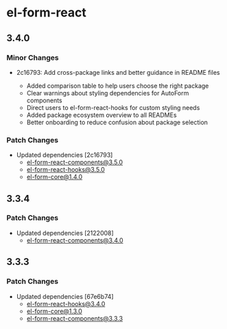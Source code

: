# el-form-react

## 3.4.0

### Minor Changes

- 2c16793: Add cross-package links and better guidance in README files

  - Added comparison table to help users choose the right package
  - Clear warnings about styling dependencies for AutoForm components
  - Direct users to el-form-react-hooks for custom styling needs
  - Added package ecosystem overview to all READMEs
  - Better onboarding to reduce confusion about package selection

### Patch Changes

- Updated dependencies [2c16793]
  - el-form-react-components@3.5.0
  - el-form-react-hooks@3.5.0
  - el-form-core@1.4.0

## 3.3.4

### Patch Changes

- Updated dependencies [2122008]
  - el-form-react-components@3.4.0

## 3.3.3

### Patch Changes

- Updated dependencies [67e6b74]
  - el-form-react-hooks@3.4.0
  - el-form-core@1.3.0
  - el-form-react-components@3.3.3
